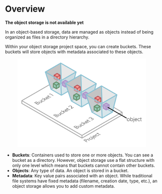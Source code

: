 # Overview

**The object storage is not available yet**

In an object-based storage, data are managed as objects instead of being 
organized as files in a directory hierarchy.

Within your object storage project space, you can create buckets. These 
buckets will store objects with metadata associated to these objects. 

<figure>
  <img 
    src="../../assets/images/object-storage-component.svg" 
    width="450"
    alt="Object storage components"
  >
</figure>

- **Buckets**: Containers used to store one or more objects. You can see a 
  bucket as a directory. However, object storage use a flat structure with only 
  one level which means that buckets cannot contain other buckets.
- **Objects**: Any type of data. An object is stored in a bucket.
- **Metadata**: Key value pairs associated with an object. While traditional 
  file systems have fixed metadata (filename, creation date, type, etc.), an 
  object storage allows you to add custom metadata.
